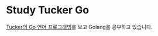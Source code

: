 # Study Tucker Go

[Tucker의 Go 언어 프로그래밍](http://www.yes24.com/Product/Goods/99108736)를 보고 Golang를 공부하고 있습니다.
